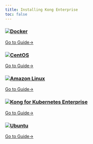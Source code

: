 ```yaml
---
title: Installing Kong Enterprise
toc: false
---
```


<div class="docs-grid">

  <div class="docs-grid-block">
    <h3><img src="/assets/images/icons/documentation/icn-window.svg" /><a href="/enterprise/{{page.kong_version}}/deployment/installation/docker">Docker</a></h3>
    <p></p>
    <a href="/enterprise/{{page.kong_version}}/deployment/installation/docker">Go to Guide&rarr;</a>
  </div>

  <div class="docs-grid-block">
    <h3><img src="/assets/images/icons/documentation/icn-window.svg" /><a href="/enterprise/{{page.kong_version}}/deployment/installation/centos">CentOS</a></h3>
    <p></p>
    <a href="/enterprise/{{page.kong_version}}/deployment/installation/centos">Go to Guide&rarr;</a>
  </div>

  <div class="docs-grid-block">
    <h3><img src="/assets/images/icons/documentation/icn-window.svg" /><a href="/enterprise/{{page.kong_version}}/deployment/installation/amazon-linux">Amazon Linux</a></h3>
    <p></p>
    <a href="/enterprise/{{page.kong_version}}/deployment/installation/amazon-linux">Go to Guide&rarr;</a>
  </div>

  <div class="docs-grid-block">
    <h3><img src="/assets/images/icons/documentation/icn-window.svg" /><a href="/enterprise/{{page.kong_version}}/kong-for-kubernetes/install">Kong for Kubernetes Enterprise</a></h3>
    <p></p>
    <a href="/enterprise/{{page.kong_version}}/kong-for-kubernetes/install">Go to Guide&rarr;</a>
  </div>
  
  <div class="docs-grid-block">
    <h3><img src="/assets/images/icons/documentation/icn-window.svg" /><a href="/enterprise/{{page.kong_version}}/deployment/installation/ubuntu">Ubuntu</a></h3>
    <p></p>
    <a href="/enterprise/{{page.kong_version}}/deployment/installation/ubuntu">Go to Guide&rarr;</a>
  </div>

  <!-- <div class="docs-grid-block">
    <h3><img src="/assets/images/icons/documentation/icn-window.svg" /><a href="/enterprise/{{page.kong_version}}/deployment/installation/debian">Debian</a></h3>
    <p></p>
    <a href="/enterprise/{{page.kong_version}}/deployment/installation/debian">Go to Guide&rarr;</a>
  </div>

  <div class="docs-grid-block">
    <h3><img src="/assets/images/icons/documentation/icn-window.svg" /><a href="/enterprise/{{page.kong_version}}/deployment/installation/red-hat">Red Hat</a></h3>
    <p></p>
    <a href="/enterprise/{{page.kong_version}}/deployment/installation/red-hat">Go to Guide&rarr;</a>
  </div> -->

</div>
